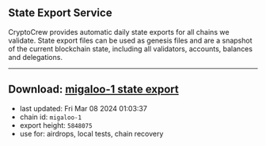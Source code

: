 ## State Export Service
CryptoCrew provides automatic daily state exports for all chains we validate. State export files can be used as genesis files and are a snapshot of the current blockchain state, including all validators, accounts, balances and delegations.

---
**Download: [migaloo-1 state export](https://dl-eu2.ccvalidators.com/SERVICE/migaloo/migaloo-1_export_5848075.json)**
---

- last updated: Fri Mar 08 2024 01:03:37
- chain id: `migaloo-1`
- export height: `5848075`
- use for: airdrops, local tests, chain recovery
